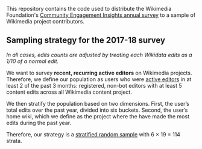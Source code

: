 This repository contains the code used to distribute the Wikimedia Foundation's [Community Engagement Insights annual survey](https://meta.wikimedia.org/wiki/Community_Engagement_Insights/Annual_surveys) to a sample of Wikimedia project contributors.

## Sampling strategy for the 2017-18 survey
*In all cases, edits counts are adjusted by treating each Wikidata edits as a 1/10 of a normal edit.*

We want to survey **recent, recurring active editors** on Wikimedia projects. Therefore, we define our population as users who were [active editors](https://meta.wikimedia.org/wiki/Research:Active_editor) in at least 2 of the past 3 months: registered, non-bot editors with at least 5 content edits across all Wikimedia content project.

We then stratify the population based on two dimensions. First, the user’s total edits over the past year, divided into six buckets. Second, the user’s home wiki, which we define as the project where the have made the most edits during the past year.

Therefore, our strategy is a [stratified random sample](https://en.wikipedia.org/wiki/Stratified_sampling) with 6 × 19 = 114 strata.
